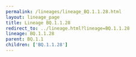 ```yaml
---
permalink: /lineages/lineage_BQ.1.1.28.html
layout: lineage_page
title: Lineage BQ.1.1.28
redirect_to: ../lineage.html?lineage=BQ.1.1.28
lineage: BQ.1.1.28
parent: BQ.1.1
children: ['BQ.1.1.28']
---
```

